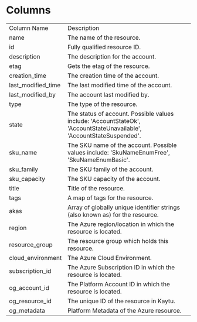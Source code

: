 # Columns  

<table>
	<tr><td>Column Name</td><td>Description</td></tr>
	<tr><td>name</td><td>The name of the resource.</td></tr>
	<tr><td>id</td><td>Fully qualified resource ID.</td></tr>
	<tr><td>description</td><td>The description for the account.</td></tr>
	<tr><td>etag</td><td>Gets the etag of the resource.</td></tr>
	<tr><td>creation_time</td><td>The creation time of the account.</td></tr>
	<tr><td>last_modified_time</td><td>The last modified time of the account.</td></tr>
	<tr><td>last_modified_by</td><td>The account last modified by.</td></tr>
	<tr><td>type</td><td>The type of the resource.</td></tr>
	<tr><td>state</td><td>The status of account. Possible values include: &#39;AccountStateOk&#39;, &#39;AccountStateUnavailable&#39;, &#39;AccountStateSuspended&#39;.</td></tr>
	<tr><td>sku_name</td><td>The SKU name of the account. Possible values include: &#39;SkuNameEnumFree&#39;, &#39;SkuNameEnumBasic&#39;.</td></tr>
	<tr><td>sku_family</td><td>The SKU family of the account.</td></tr>
	<tr><td>sku_capacity</td><td>The SKU capacity of the account.</td></tr>
	<tr><td>title</td><td>Title of the resource.</td></tr>
	<tr><td>tags</td><td>A map of tags for the resource.</td></tr>
	<tr><td>akas</td><td>Array of globally unique identifier strings (also known as) for the resource.</td></tr>
	<tr><td>region</td><td>The Azure region/location in which the resource is located.</td></tr>
	<tr><td>resource_group</td><td>The resource group which holds this resource.</td></tr>
	<tr><td>cloud_environment</td><td>The Azure Cloud Environment.</td></tr>
	<tr><td>subscription_id</td><td>The Azure Subscription ID in which the resource is located.</td></tr>
	<tr><td>og_account_id</td><td>The Platform Account ID in which the resource is located.</td></tr>
	<tr><td>og_resource_id</td><td>The unique ID of the resource in Kaytu.</td></tr>
	<tr><td>og_metadata</td><td>Platform Metadata of the Azure resource.</td></tr>
</table>